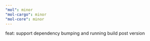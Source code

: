 ```yaml
---
"mol": minor
"mol-cargo": minor
"mol-core": minor
---
```


feat: support dependency bumping and running build post version
